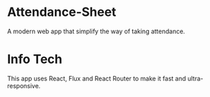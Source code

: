 # Attendance-Sheet
A modern web app that simplify the way of taking attendance.

# Info Tech
This app uses React, Flux and React Router to make it fast and ultra-responsive.
